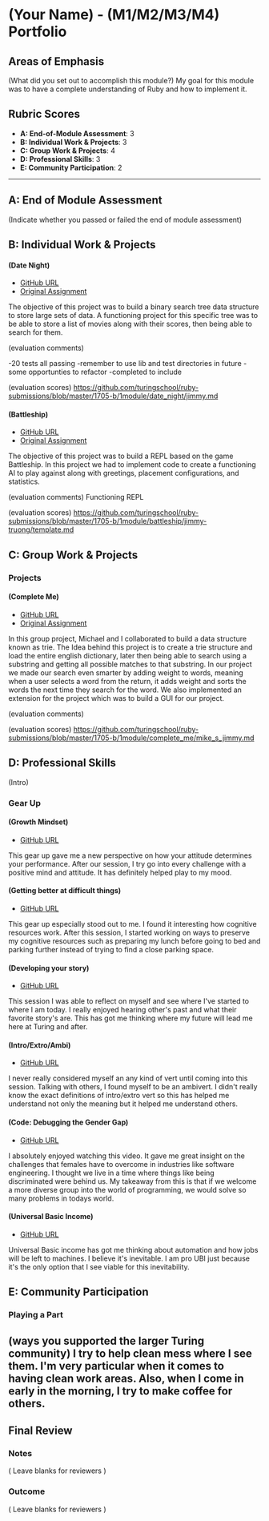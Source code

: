 # (Your Name) - (M1/M2/M3/M4) Portfolio

## Areas of Emphasis

(What did you set out to accomplish this module?)
My goal for this module was to have a complete understanding of Ruby and how to implement it.

## Rubric Scores

* **A: End-of-Module Assessment**: 3
* **B: Individual Work & Projects**: 3
* **C: Group Work & Projects**: 4
* **D: Professional Skills**: 3
* **E: Community Participation**: 2

-----------------------

## A: End of Module Assessment

(Indicate whether you passed or failed the end of module assessment)


## B: Individual Work & Projects


#### (Date Night)

* [GitHub URL](https://github.com/jtruong2/date_night)
* [Original Assignment](http://backend.turing.io/module1/projects/date_night)

The objective of this project was to build a binary search tree data structure to store large sets of data. A functioning project for this specific tree
was to be able to store a list of movies along with their scores, then being able to search for them.

(evaluation comments)

-20 tests all passing
-remember to use lib and test directories in future
-some opportunties to refactor
-completed to include

(evaluation scores)
https://github.com/turingschool/ruby-submissions/blob/master/1705-b/1module/date_night/jimmy.md
#### (Battleship)

* [GitHub URL](https://github.com/jtruong2/battleship)
* [Original Assignment](http://backend.turing.io/module1/projects/battleship)

The objective of this project was to build a REPL based on the game Battleship. In this project
we had to implement code to create a functioning AI to play against along with greetings, placement
configurations, and statistics.

(evaluation comments)
Functioning REPL

(evaluation scores)
https://github.com/turingschool/ruby-submissions/blob/master/1705-b/1module/battleship/jimmy-truong/template.md

## C: Group Work & Projects

### Projects


#### (Complete Me)

* [GitHub URL](https://github.com/MikelSage/complete_me)
* [Original Assignment](http://backend.turing.io/module1/projects/complete_me)

In this group project, Michael and I collaborated to build a data structure known as trie. The Idea behind this project is to create a trie structure and load the entire english dictionary, later then being able to search using a substring and getting all possible matches to that substring. In our project we made our search even smarter by adding weight to words, meaning when a user selects a word from the return, it adds weight and sorts the words the next time they search for the word. We also implemented an extension for the project which was to build a GUI for our project.

(evaluation comments)

(evaluation scores)
https://github.com/turingschool/ruby-submissions/blob/master/1705-b/1module/complete_me/mike_s_jimmy.md



## D: Professional Skills
(Intro)

### Gear Up
#### (Growth Mindset)

* [GitHub URL]()

This gear up gave me a new perspective on how your attitude determines your performance. After our session, I try go into every challenge with a positive mind and attitude. It has definitely helped play to my mood.

#### (Getting better at difficult things)

* [GitHub URL]()

This gear up especially stood out to me. I found it interesting how cognitive resources work. After this session, I started working on ways to preserve my cognitive resources such as preparing my lunch before going to bed and parking further instead of trying to find a close parking space.

#### (Developing your story)

* [GitHub URL]()

This session I was able to reflect on myself and see where I've started to where I am today. I really enjoyed hearing other's past and what their favorite story's are. This has got me thinking where my future will lead me here at Turing and after.

#### (Intro/Extro/Ambi)

* [GitHub URL]()

I never really considered myself an any kind of vert until coming into this session. Talking with others, I found myself to be an ambivert. I didn't really know the exact definitions of intro/extro vert so this has helped me understand not only the meaning but it helped me understand others.

#### (Code: Debugging the Gender Gap)

* [GitHub URL]()

I absolutely enjoyed watching this video. It gave me great insight on the challenges that females have to overcome in industries like software engineering. I thought we live in a time where things like being discriminated were behind us. My takeaway from this is that if we welcome a more diverse group into the world of programming, we would solve so many problems in todays world.

#### (Universal Basic Income)

* [GitHub URL]()

Universal Basic income has got me thinking about automation and how jobs will be left to machines. I believe it's inevitable. I am pro UBI just because it's the only option that I see viable for this inevitability.



## E: Community Participation

### Playing a Part

(ways you supported the larger Turing community)
I try to help clean mess where I see them. I'm very particular when it comes to having clean work areas. Also, when I come in early in the morning, I try to make coffee for others.
------------------

## Final Review

### Notes

( Leave blanks for reviewers )

### Outcome

( Leave blanks for reviewers )
